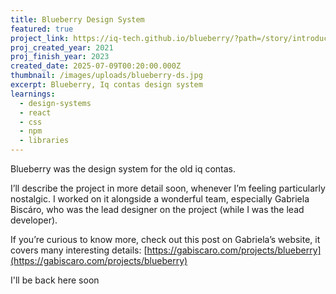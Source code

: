 ```yaml
---
title: Blueberry Design System
featured: true
project_link: https://iq-tech.github.io/blueberry/?path=/story/introduction--page
proj_created_year: 2021
proj_finish_year: 2023
created_date: 2025-07-09T00:20:00.000Z
thumbnail: /images/uploads/blueberry-ds.jpg
excerpt: Blueberry, Iq contas design system
learnings:
  - design-systems
  - react
  - css
  - npm
  - libraries
---
```

Blueberry was the design system for the old iq contas.

I’ll describe the project in more detail soon, whenever I’m feeling particularly nostalgic. I worked on it alongside a wonderful team, especially Gabriela Biscáro, who was the lead designer on the project (while I was the lead developer).

If you’re curious to know more, check out this post on Gabriela’s website, it covers many interesting details: [https://gabiscaro.com/projects/blueberry](https://gabiscaro.com/projects/blueberry)



I'll be back here soon
